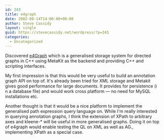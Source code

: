 ```yaml
---
id: 243
title: e4graph
date: 2002-08-14T14:00:00+00:00
author: Steve Cassidy
layout: single
guid: https://stevecassidy.net/wordpress/?p=243
categories:
  - Uncategorized
---
```

Discovered [e4Graph](http://e4graph.sourceforge.net/) which is a generalised storage system for directed graphs in C++ using MetaKit as the backend and providing C++ and scripting interfaces. 

My first impression is that this would be very useful to build an annotation graph API on top of. It's already been tried for XML storage and Metakit gives good performance for large documents. It provides for persistence (i n a database file) and would work cross platform &#8212; no need for MySQL installations etc.

Another thought is that it would be a nice platform to implement the generalised path expression query language on. While I'm really interested in querying annotation graphs, I think the extension of XPath to arbitrary axes and kleene-* will be useful in more generalised graphs. Doing it on top of e4graph would enable testing the QL on XML as well as AG., implementing XPath as a special case.

